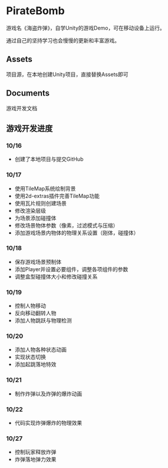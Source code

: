 # PirateBomb
游戏名《海盗炸弹》，自学Unity的游戏Demo，可在移动设备上运行。

通过自己的坚持学习也会慢慢的更新和丰富游戏。



## Assets

项目源，在本地创建Unity项目，直接替换Assets即可



## Documents

游戏开发文档



## 游戏开发进度

### 10/16

- 创建了本地项目与提交GitHub

### 10/17

- 使用TileMap系统绘制背景
- 使用2d-extras插件完善TileMap功能
- 使用瓦片规则创建场景
- 修改渲染层级
- 为场景添加碰撞体
- 修改场景物体参数（像素，过滤模式与压缩）
- 添加游戏场景内物体的物理关系设置（刚体，碰撞体）

### 10/18
- 保存游戏场景预制体
- 添加Player并设置必要组件，调整各项组件的参数
- 调整盒型碰撞体大小和修改碰撞关系

### 10/19
- 控制人物移动
- 反向移动翻转人物
- 添加人物跳跃与物理检测

### 10/20
- 添加人物各种状态动画
- 实现状态切换
- 添加起跳落地特效

### 10/21
- 制作炸弹以及炸弹的爆炸动画

### 10/22
- 代码实现炸弹爆炸的物理效果

### 10/27
- 控制玩家释放炸弹
- 炸弹落地弹力效果